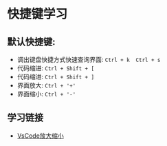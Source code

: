 # 快捷键学习

## 默认快捷键:

* 调出键盘快捷方式快速查询界面: `Ctrl + k  Ctrl + s`
* 代码缩进: `Ctrl + Shift + [`
* 代码缩进: `Ctrl + Shift + ]`
* 界面放大: `Ctrl + '+'`
* 界面缩小: `Ctrl + '-'`

## 学习链接

* [VsCode放大缩小](https://blog.csdn.net/qq_36279445/article/details/78580377)
